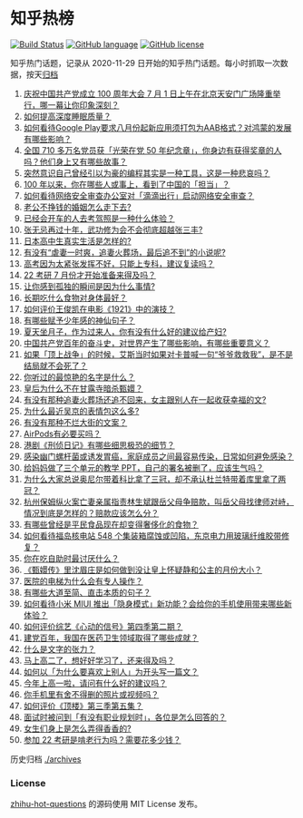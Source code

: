 # 知乎热榜
[![Build Status](https://github.com/ToWeLong/zhihu-hot-questions/workflows/CI/badge.svg)](https://github.com/ToWeLong/zhihu-hot-questions/actions)
[![GitHub language](https://img.shields.io/badge/language-golang-orange.svg)](https://golang.org/)
[![GitHub license](https://img.shields.io/github/license/ToWeLong/zhihu-hot-questions)](https://github.com/ToWeLong/zhihu-hot-questions/blob/main/LICENSE)

知乎热门话题，记录从 2020-11-29 日开始的知乎热门话题。每小时抓取一次数据，按天[归档](./archives)

<!-- BEGIN -->

1. [庆祝中国共产党成立 100 周年大会 7 月 1 日上午在北京天安门广场隆重举行，哪一幕让你印象深刻？](https://www.zhihu.com/question/469219832)
1. [如何提高深度睡眠质量？](https://www.zhihu.com/question/21367788)
1. [如何看待Google Play要求八月份起新应用须打包为AAB格式？对鸿蒙的发展有哪些影响？](https://www.zhihu.com/question/469588431)
1. [全国 710 多万名党员获「光荣在党 50 年纪念章」，你身边有获得奖章的人吗？他们身上又有哪些故事？](https://www.zhihu.com/question/469220759)
1. [突然意识自己曾经引以为豪的编程其实是一种工具，这是一种悲哀吗？](https://www.zhihu.com/question/469223256)
1. [100 年以来，你在哪些人或事上，看到了中国的「担当」？](https://www.zhihu.com/question/469083054)
1. [如何看待网络安全审查办公室对「滴滴出行」启动网络安全审查？](https://www.zhihu.com/question/469590210)
1. [老公不挣钱的婚姻怎么走下去?](https://www.zhihu.com/question/374704037)
1. [已经会开车的人去考驾照是一种什么体验？](https://www.zhihu.com/question/61195942)
1. [张无忌再过十年，武功修为会不会彻底超越张三丰?](https://www.zhihu.com/question/458327600)
1. [日本高中生真实生活是怎样的?](https://www.zhihu.com/question/358652855)
1. [有没有“虐妻一时爽，追妻火葬场，最后追不到”的小说呢?](https://www.zhihu.com/question/397071668)
1. [高考因为太紧张发挥不好，只能上专科，建议复读吗？](https://www.zhihu.com/question/468480228)
1. [22 考研 7 月份才开始准备来得及吗？](https://www.zhihu.com/question/461398813)
1. [让你感到孤独的瞬间是因为什么事情?](https://www.zhihu.com/question/465940944)
1. [长期吃什么食物对身体最好？](https://www.zhihu.com/question/455630164)
1. [如何评价王俊凯在电影《1921》中的演技？](https://www.zhihu.com/question/468558447)
1. [有哪些赋予少年感的神仙句子？](https://www.zhihu.com/question/464697831)
1. [夏天坐月子，作为过来人，你有没有什么好的建议给产妇?](https://www.zhihu.com/question/460231954)
1. [中国共产党百年的奋斗史，对世界产生了哪些影响，有哪些重要意义？](https://www.zhihu.com/question/469274581)
1. [如果「顶上战争」的时候，艾斯当时如果对卡普喊一句“爷爷救救我”，是不是结局就不会死了？](https://www.zhihu.com/question/275781764)
1. [你听过的最惊艳的名字是什么？](https://www.zhihu.com/question/265694919)
1. [皇后为什么不在甘露寺暗杀甄嬛？](https://www.zhihu.com/question/323782581)
1. [有没有那种追妻火葬场还追不回来，女主跟别人在一起收获幸福的文?](https://www.zhihu.com/question/408254252)
1. [为什么最近吴京的表情包这么多?](https://www.zhihu.com/question/459051105)
1. [有没有那种不烂大街的文案？](https://www.zhihu.com/question/466067005)
1. [AirPods有必要买吗？](https://www.zhihu.com/question/465884888)
1. [港剧《刑侦日记》有哪些细思极恐的细节？](https://www.zhihu.com/question/465226369)
1. [感染幽门螺杆菌或诱发胃癌，家庭成员之间最容易传染，日常如何避免感染？](https://www.zhihu.com/question/469701438)
1. [给妈妈做了三个单元的教学 PPT，自己的署名被删了，应该生气吗？](https://www.zhihu.com/question/466380653)
1. [为什么大家总说奥尼尔带着科比拿了三冠，却不承认杜兰特带着库里拿了两冠？](https://www.zhihu.com/question/466820448)
1. [杭州保姆纵火案亡妻亲属指责林生斌跟岳父母争赔款，叫岳父母找律师对峙，情况到底是怎样的？赔款应该怎么分？](https://www.zhihu.com/question/469306984)
1. [有哪些曾经是平民食品现在却变得奢侈化的食物？](https://www.zhihu.com/question/468524945)
1. [如何看待福岛核电站 548 个集装箱腐蚀或凹陷，东京电力用玻璃纤维胶带修复？](https://www.zhihu.com/question/469544314)
1. [你在吃自助时最讨厌什么？](https://www.zhihu.com/question/63212359)
1. [《甄嬛传》里沈眉庄是如何做到没让皇上怀疑静和公主的月份大小？](https://www.zhihu.com/question/451619488)
1. [医院的电梯为什么会有专人操作？](https://www.zhihu.com/question/275348817)
1. [有哪些大道至简、直击本质的句子？](https://www.zhihu.com/question/466361764)
1. [如何看待小米 MIUI 推出「隐身模式」新功能？会给你的手机使用带来哪些新体验？](https://www.zhihu.com/question/469242892)
1. [如何评价综艺《心动的信号》第四季第二期？](https://www.zhihu.com/question/469588792)
1. [建党百年，我国在医药卫生领域取得了哪些成就？](https://www.zhihu.com/question/468756547)
1. [什么是文字的张力？](https://www.zhihu.com/question/20815158)
1. [马上高二了，想好好学习了，还来得及吗？](https://www.zhihu.com/question/464340442)
1. [如何以「为什么要喜欢上别人」为开头写一篇文？](https://www.zhihu.com/question/443120413)
1. [今年上高一啦，请问有什么好的建议吗？](https://www.zhihu.com/question/467877062)
1. [你手机里有舍不得删的照片或视频吗？](https://www.zhihu.com/question/312849874)
1. [如何评价《顶楼》第三季第五集？](https://www.zhihu.com/question/469569647)
1. [面试时被问到「有没有职业规划时」，各位是怎么回答的？](https://www.zhihu.com/question/19850945)
1. [女生们身上是怎么弄得香香的?](https://www.zhihu.com/question/285951733)
1. [参加 22 考研是啃老行为吗？需要花多少钱？](https://www.zhihu.com/question/469453406)

<!-- END -->

历史归档 [./archives](./archives)


### License
[zhihu-hot-questions](https://github.com/towelong/zhihu-hot-questions) 的源码使用 MIT License 发布。